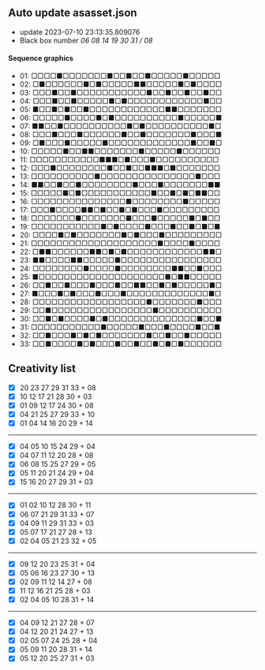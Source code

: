 ## Auto update asasset.json

* update 2023-07-10 23:13:35.809076
* Black box number _06 08 14 19 30 31 / 08_
#### Sequence graphics

* 01: □□□□■□□□□□□□■□□■□□■□□□□□■□□□□□
* 02: □■□□□□□□■□■□□□□□■■□□□□□■□■□□□□
* 03: □□□■□□■□□□□□□□□□□□■□□■□□■□□■□□
* 04: □□□■□□■□□□□□■□■□□□□□□□□□□□□■□□
* 05: ■□□■□■□□■□□□□□□□□□□□□■■□□□□□□□
* 06: □□□□□■□□□□■□■□□□□□□□□□□■□□□□□■
* 07: ■■□□■□□□□□□□□□□■□■□□□□□□□□□□■□
* 08: □□□■□□□■□□□□□□■□□■□□□□□□□■□□□■
* 09: □■□□□■□□□□□■□□□□□□□□□□□□□■□□■□
* 10: □□□□□■□□■■□□□□□□□■□□□□□■□□□□□□
* 11: □□□□□□□□□□□■■■□■□□□■□□□□□□□□□□
* 12: □□□■□□□□□□□□■□□■□□■■■□■□□□□□□□
* 13: □□□□□□□□□□■□□□□□□□□□□□□□□□■□□□
* 14: ■■□□■□□■□□□□□□□□■□□□■□□□□□□□■■
* 15: □□□□□■□■□□□□□□□□□□□■□□■□■□■■□□
* 16: □□□□□□□□□□□□□□□■□□□□□□□□■□□□□□
* 17: □□□■□□□□■■□■□□■□■□□□■□□□□□□□□□
* 18: □□□□□□□■□□□□□□□■□□□■□□□□□■□■□□
* 19: □□□□□□□□□□□■□■□□□□■□□□■□□■□■□■
* 20: □□□□■□■□□□□□□□■□■□□□■□□□□□□□□□
* 21: □□□□□□□□□□□□□□□□□□□□■□□□□■□□□□
* 22: □■■□□□□□□■■□■□■□□□□□□□□□□□□■■□
* 23: ■■□□□□■■□□□□□■□□□□□□□□□□□□□□□□
* 24: □□□□□□□□■□□□□■□□□□□□□□■■□□■□□□
* 25: ■□□□□□□□□□□□□□□□□□□□□■□■■□□□□□
* 26: □□■□□■□□□■□□□■□□■■□□■□■□□□□□■□
* 27: ■□□□■□■□□□■□□□■□□□□□□□□□□□□□■□
* 28: □□□□□□□□□□□□□□□□□□■□□□□□□□■□□□
* 29: □□■□□□□□□□□□□□□□□□□■□□□□□□□□□□
* 30: □□■□■□□□□■□■□□□□□□□□□□□□□□■□□■
* 31: □□□□□□□□□□□■□□□□□■□□□■□□□□■□□■
* 32: □□■□□□■□■□■□□□□□□□■□□■□□■□□□□□
* 33: □□■□□□□■□■□□□■□□■□□■□■□■□□□□□□
## Creativity list

- [x] 20 23 27 29 31 33 + 08
- [x] 10 12 17 21 28 30 + 03
- [x] 01 09 12 17 24 30 + 08
- [x] 04 21 25 27 29 33 + 10
- [x] 01 04 14 16 20 29 + 14
***
- [x] 04 05 10 15 24 29 + 04
- [x] 04 07 11 12 20 28 + 08
- [x] 06 08 15 25 27 29 + 05
- [x] 05 11 20 21 24 29 + 04
- [x] 15 16 20 27 29 31 + 03
***
- [x] 01 02 10 12 28 30 + 11
- [x] 06 07 21 29 31 33 + 07
- [x] 04 09 11 29 31 33 + 03
- [x] 05 07 17 21 27 28 + 13
- [x] 02 04 05 21 23 32 + 05
***
- [x] 09 12 20 23 25 31 + 04
- [x] 05 06 16 23 27 30 + 13
- [x] 02 09 11 12 14 27 + 08
- [x] 11 12 16 21 25 28 + 03
- [x] 02 04 05 10 28 31 + 14
***
- [x] 04 09 12 21 27 28 + 07
- [x] 04 12 20 21 24 27 + 13
- [x] 02 05 07 24 25 28 + 04
- [x] 05 09 11 20 28 31 + 14
- [x] 05 12 20 25 27 31 + 03
